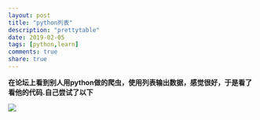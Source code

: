 ```yaml
---
layout: post
title: "python列表"
description: "prettytable"
date: 2019-02-05
tags: [python,learn]
comments: true
share: true
---
```


**在论坛上看到别人用python做的爬虫，使用列表输出数据，感觉很好，于是看了看他的代码.自己尝试了以下**



![](http://ww1.sinaimg.cn/large/0072BNKcly1fzvkwjn31bj308x068t8n.jpg)




